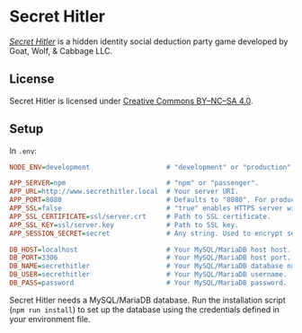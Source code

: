 # Secret Hitler

_[Secret Hitler](https://www.secrethitler.com/)_ is a hidden identity social deduction party game developed by Goat, Wolf, & Cabbage LLC.

## License

Secret Hitler is licensed under [Creative Commons BY–NC–SA 4.0](https://creativecommons.org/licenses/by-nc-sa/4.0/).

## Setup

In `.env`:

```ini
NODE_ENV=development                   # "development" or "production".

APP_SERVER=npm                         # "npm" or "passenger".
APP_URL=http://www.secrethitler.local  # Your server URI.
APP_PORT=8080                          # Defaults to "8080". For production, use "80" for HTTP or "443" for HTTPS.
APP_SSL=false                          # "true" enables HTTPS server with SSL certificates defined below. 
APP_SSL_CERTIFICATE=ssl/server.crt     # Path to SSL certificate.
APP_SSL_KEY=ssl/server.key             # Path to SSL key.
APP_SESSION_SECRET=secret              # Any string. Used to encrypt session cookies.

DB_HOST=localhost                      # Your MySQL/MariaDB host host. Defaults to "localhost".
DB_PORT=3306                           # Your MySQL/MariaDB host port. Defaults to "3306".
DB_NAME=secrethitler                   # Your MySQL/MariaDB database name.
DB_USER=secrethitler                   # Your MySQL/MariaDB username.
DB_PASS=password                       # Your MySQL/MariaDB password.
```

Secret Hitler needs a MySQL/MariaDB database. Run the installation script (`npm run install`) to set up the database using the credentials defined in your environment file.
